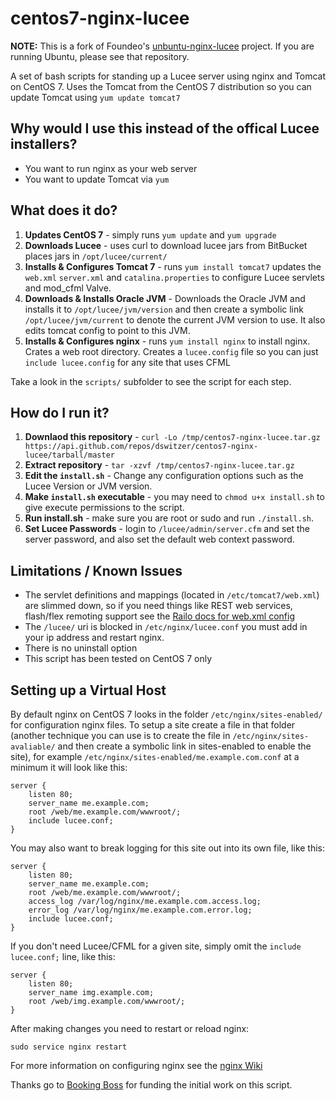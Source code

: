 centos7-nginx-lucee
==================

**NOTE:** This is a fork of Foundeo's [unbuntu-nginx-lucee](https://github.com/foundeo/ubuntu-nginx-lucee) project. If you are running Ubuntu, please see that repository.

A set of bash scripts for standing up a Lucee server using nginx and Tomcat on CentOS 7. Uses the
Tomcat from the CentOS 7 distribution so you can update Tomcat using `yum update tomcat7`

Why would I use this instead of the offical Lucee installers?
-------------------------------------------------------------

* You want to run nginx as your web server
* You want to update Tomcat via `yum`

What does it do?
----------------

1. **Updates CentOS 7** - simply runs `yum update` and `yum upgrade`
2. **Downloads Lucee** - uses curl to download lucee jars from BitBucket places jars in `/opt/lucee/current/`
3. **Installs & Configures Tomcat 7** - runs `yum install tomcat7` updates the `web.xml` `server.xml` and `catalina.properties` to configure Lucee servlets and mod_cfml Valve.
4. **Downloads & Installs Oracle JVM** - Downloads the Oracle JVM and installs it to `/opt/lucee/jvm/version` and then create a symbolic link `/opt/lucee/jvm/current` to denote the current JVM version to use. It also edits tomcat config to point to this JVM.
5. **Installs & Configures nginx** - runs `yum install nginx` to install nginx. Crates a web root directory. Creates a `lucee.config` file so you can just `include lucee.config` for any site that uses CFML

Take a look in the `scripts/` subfolder to see the script for each step.

How do I run it?
----------------

1. **Downlaod this repository** - `curl -Lo /tmp/centos7-nginx-lucee.tar.gz https://api.github.com/repos/dswitzer/centos7-nginx-lucee/tarball/master`
2. **Extract repository** - `tar -xzvf /tmp/centos7-nginx-lucee.tar.gz`
3. **Edit the `install.sh`** - Change any configuration options such as the Lucee Version or JVM version.
4. **Make `install.sh` executable** - you may need to `chmod u+x install.sh` to give execute permissions to the script.
5. **Run install.sh** - make sure you are root or sudo and run `./install.sh`.
6. **Set Lucee Passwords** - login to `/lucee/admin/server.cfm` and set the server password, and also set the default web context password.

Limitations / Known Issues
--------------------------

* The servlet definitions and mappings (located in `/etc/tomcat7/web.xml`) are slimmed down, so if you need things like REST web services, flash/flex remoting support see the [Railo docs for web.xml config](https://github.com/getrailo/railo/wiki/Configuration:web.xml)
* The `/lucee/` uri is blocked in `/etc/nginx/lucee.conf` you must add in your ip address and restart nginx.
* There is no uninstall option
* This script has been tested on CentOS 7 only


Setting up a Virtual Host
-------------------------

By default nginx on CentOS 7 looks in the folder `/etc/nginx/sites-enabled/` for configuration nginx files. To setup a site create a file in that folder (another technique you can use is to create the file in `/etc/nginx/sites-avaliable/` and then create a symbolic link in sites-enabled to enable the site), for example `/etc/nginx/sites-enabled/me.example.com.conf` at a minimum it will look like this:

	server {
		listen 80;
		server_name me.example.com;
		root /web/me.example.com/wwwroot/;
		include lucee.conf;
	}

You may also want to break logging for this site out into its own file, like this:

	server {
		listen 80;
		server_name me.example.com;
		root /web/me.example.com/wwwroot/;
		access_log /var/log/nginx/me.example.com.access.log;
		error_log /var/log/nginx/me.example.com.error.log;
		include lucee.conf;
	}

If you don't need Lucee/CFML for a given site, simply omit the `include lucee.conf;` line, like this:

	server {
		listen 80;
		server_name img.example.com;
		root /web/img.example.com/wwwroot/;
	}

After making changes you need to restart or reload nginx:

	sudo service nginx restart

For more information on configuring nginx see the [nginx Wiki](http://wiki.nginx.org/Configuration)

Thanks go to [Booking Boss](http://www.bookingboss.com/) for funding the initial work on this script.
